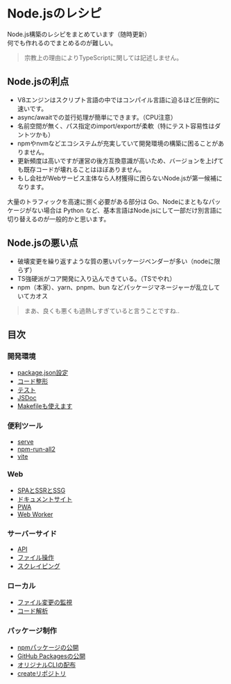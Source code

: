# Node.jsのレシピ

Node.js構築のレシピをまとめています（随時更新）  
何でも作れるのでまとめるのが難しい。

> 宗教上の理由によりTypeScriptに関しては記述しません。

## Node.jsの利点

- V8エンジンはスクリプト言語の中ではコンパイル言語に迫るほど圧倒的に速いです。
- async/awaitでの並行処理が簡単にできます。（CPU注意）
- 名前空間が無く、パス指定のimport/exportが柔軟（特にテスト容易性はダントツかも）
- npmやnvmなどエコシステムが充実していて開発環境の構築に困ることがありません。
- 更新頻度は高いですが運営の後方互換意識が高いため、バージョンを上げても既存コードが壊れることはほぼありません。
- もし会社がWebサービス主体なら人材獲得に困らないNode.jsが第一候補になります。

大量のトラフィックを高速に捌く必要がある部分は Go、Nodeにまともなパッケージがない場合は Python など、基本言語はNode.jsにして一部だけ別言語に切り替えるのが一般的かと思います。

## Node.jsの悪い点

- 破壊変更を繰り返すような質の悪いパッケージベンダーが多い（nodeに限らず）
- TS強硬派がコア開発に入り込んできている。（TSでやれ）
- npm（本家）、yarn、pnpm、bun などパッケージマネージャーが乱立していてカオス

> まあ、良くも悪くも過熱しすぎていると言うことですね..

## 目次

### 開発環境

- [package.json設定](./docs/開発環境/package.jsonの設定.md)
- [コード整形](./docs/開発環境/コード整形.md)
- [テスト](./docs/開発環境/テスト.md)
- [JSDoc](./docs/開発環境/JSDoc.md)
- [Makefileも使えます](./docs/開発環境/Makefileも使えます.md)

### 便利ツール

- [serve](./docs/便利ツール/serve.md)
- [npm-run-all2](./docs/便利ツール/npm-run-all2.md)
- [vite](./docs/便利ツール/vite.md)

### Web

- [SPAとSSRとSSG](./docs/Web/SPAとSSRとSSG.md)
- [ドキュメントサイト](./docs/Web/ドキュメントサイト.md)
- [PWA](./docs/Web/PWA.md)
- [Web Worker](./docs/Web/WebWorker.md)

### サーバーサイド

- [API](./docs/サーバーサイド/API.md)
- [ファイル操作](./docs/サーバーサイド/ファイル操作.md)
- [スクレイピング](./docs/サーバーサイド/スクレイピング.md)

### ローカル

- [ファイル変更の監視](./docs/ローカル/ファイル変更の監視.md)
- [コード解析](./docs/ローカル/コード解析.md)

### パッケージ制作

- [npmパッケージの公開](./docs/パッケージ制作/npmパッケージの公開.md)
- [GitHub Packagesの公開](./docs/パッケージ制作/GitHubPackagesの公開.md)
- [オリジナルCLIの配布](./docs/パッケージ制作/オリジナルCLIの配布.md)
- [createリポジトリ](./docs/パッケージ制作/createリポジトリ.md)
